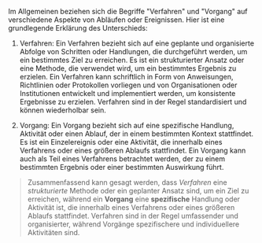 
Im Allgemeinen beziehen sich die Begriffe "Verfahren" und "Vorgang" auf verschiedene Aspekte von Abläufen oder Ereignissen. Hier ist eine grundlegende Erklärung des Unterschieds:

1.  Verfahren: Ein Verfahren bezieht sich auf eine geplante und organisierte Abfolge von Schritten oder Handlungen, die durchgeführt werden, um ein bestimmtes Ziel zu erreichen. Es ist ein strukturierter Ansatz oder eine Methode, die verwendet wird, um ein bestimmtes Ergebnis zu erzielen. Ein Verfahren kann schriftlich in Form von Anweisungen, Richtlinien oder Protokollen vorliegen und von Organisationen oder Institutionen entwickelt und implementiert werden, um konsistente Ergebnisse zu erzielen. Verfahren sind in der Regel standardisiert und können wiederholbar sein.
    
2.  Vorgang: Ein Vorgang bezieht sich auf eine spezifische Handlung, Aktivität oder einen Ablauf, der in einem bestimmten Kontext stattfindet. Es ist ein Einzelereignis oder eine Aktivität, die innerhalb eines Verfahrens oder eines größeren Ablaufs stattfindet. Ein Vorgang kann auch als Teil eines Verfahrens betrachtet werden, der zu einem bestimmten Ergebnis oder einer bestimmten Auswirkung führt.
    

> Zusammenfassend kann gesagt werden, dass *Verfahren* eine *strukturierte* Methode oder ein geplanter Ansatz sind, um ein Ziel zu erreichen, während ein **Vorgang** eine **spezifische** Handlung oder Aktivität ist, die innerhalb eines Verfahrens oder eines größeren Ablaufs stattfindet. Verfahren sind in der Regel umfassender und organisierter, während Vorgänge spezifischere und individuellere Aktivitäten sind.
